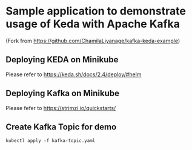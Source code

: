 # Sample application to demonstrate usage of Keda with Apache Kafka
(Fork from https://github.com/ChamilaLiyanage/kafka-keda-example)

## Deploying KEDA on Minikube
Please refer to https://keda.sh/docs/2.4/deploy/#helm

## Deploying Kafka on Minikube
Please fefer to https://strimzi.io/quickstarts/

## Create Kafka Topic for demo
```
kubectl apply -f kafka-topic.yaml
```


